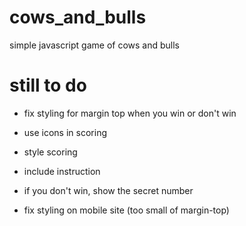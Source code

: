 # cows_and_bulls
simple javascript game of cows and bulls

# still to do
- fix styling for margin top when you win or don't win
- use icons in scoring
- style scoring
- include instruction
- if you don't win, show the secret number

- fix styling on mobile site (too small of margin-top)
